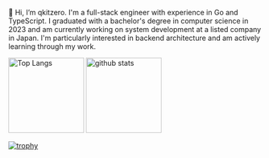 👋 Hi, I’m qkitzero.
I'm a full-stack engineer with experience in Go and TypeScript.
I graduated with a bachelor's degree in computer science in 2023 and am currently working on system development at a listed company in Japan.
I'm particularly interested in backend architecture and am actively learning through my work.

<p align="left"> 
  <img alt="Top Langs" height="150px" src="https://github-readme-stats.vercel.app/api/top-langs/?username=qkitzero&layout=compact&count_private=true&show_icons=true&theme=onedark" />
  <img alt="github stats" height="150px" src="https://github-readme-stats.vercel.app/api?username=qkitzero&count_private=true&show_icons=true&show_icons=true&theme=onedark" />
</p>

[![trophy](https://github-profile-trophy.vercel.app/?username=qkitzero&theme=onedark&column=7
)](https://github.com/ryo-ma/github-profile-trophy)